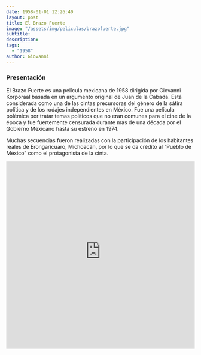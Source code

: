 ```yaml
---
date: 1958-01-01 12:26:40
layout: post
title: El Brazo Fuerte
image: "/assets/img/peliculas/brazofuerte.jpg"
subtitle: 
description: 
tags:
  - "1958"
author: Giovanni
---
```


### Presentación

El Brazo Fuerte es una película mexicana de 1958 dirigida por Giovanni Korporaal basada en un argumento original de Juan de la Cabada. Está considerada como una de las cintas precursoras del género de la sátira política y de los rodajes independientes en México. Fue una película polémica por tratar temas políticos que no eran comunes para el cine de la época y fue fuertemente censurada durante mas de una década por el Gobierno Mexicano hasta su estreno en 1974.

Muchas secuencias fueron realizadas con la participación de los habitantes reales de Erongarícuaro, Michoacán, por lo que se da crédito al “Pueblo de México” como el protagonista de la cinta.


<iframe width="100%" height="500wh" src="https://www.youtube-nocookie.com/embed/e7DWYhHvsY8" title="YouTube video player" frameborder="0" allow="accelerometer; autoplay; clipboard-write; encrypted-media; gyroscope; picture-in-picture" allowfullscreen></iframe>